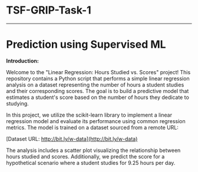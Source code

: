 # TSF-GRIP-Task-1
-----------------------------------------------------------------------------------------------------------------------------------------------------------------
# Prediction using Supervised ML

**Introduction:**

Welcome to the "Linear Regression: Hours Studied vs. Scores" project! This repository contains a Python script that performs a simple linear regression analysis on a dataset representing the number of hours a student studies and their corresponding scores. The goal is to build a predictive model that estimates a student's score based on the number of hours they dedicate to studying.

In this project, we utilize the scikit-learn library to implement a linear regression model and evaluate its performance using common regression metrics. The model is trained on a dataset sourced from a remote URL:

[Dataset URL: http://bit.ly/w-data](http://bit.ly/w-data)

The analysis includes a scatter plot visualizing the relationship between hours studied and scores. Additionally, we predict the score for a hypothetical scenario where a student studies for 9.25 hours per day.


